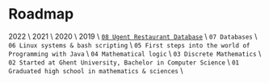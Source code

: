 # Roadmap

2022 \ 
2021 \ 
2020 \ 
2019 \ 
[`08 Ugent Restaurant Database`](./roadmap/2019/08%20Ugent%20Restaurant%20Database/REAMDE.md) \ 
`07 Databases` \ 
`06 Linux systems & bash scripting` \ 
`05 First steps into the world of Programming with Java` \ 
`04 Mathematical logic` \ 
`03 Discrete Mathematics` \ 
`02 Started at Ghent University, Bachelor in Computer Science` \ 
`01 Graduated high school in mathematics & sciences` \ 
